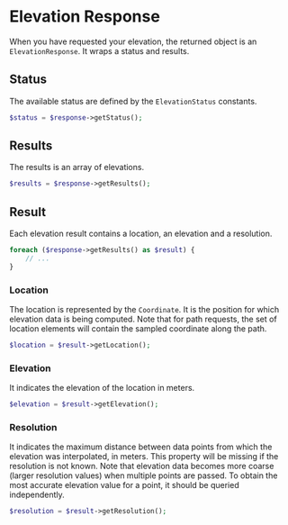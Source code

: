 # Elevation Response

When you have requested your elevation, the returned object is an `ElevationResponse`. It wraps a status and results.

## Status

The available status are defined by the `ElevationStatus` constants.

``` php
$status = $response->getStatus();
```

## Results

The results is an array of elevations.

``` php
$results = $response->getResults();
```

## Result

Each elevation result contains a location, an elevation and a resolution.

``` php
foreach ($response->getResults() as $result) {
    // ...
}
```

### Location

The location is represented by the `Coordinate`. It is the position for which elevation data is being computed. 
Note that for path requests, the set of location elements will contain the sampled coordinate along the path.

``` php
$location = $result->getLocation();
```

### Elevation

It indicates the elevation of the location in meters.

``` php
$elevation = $result->getElevation();
```

### Resolution

It indicates the maximum distance between data points from which the elevation was interpolated, in meters. This 
property will be missing if the resolution is not known. Note that elevation data becomes more coarse (larger 
resolution values) when multiple points are passed. To obtain the most accurate elevation value for a point, it should 
be queried independently.

``` php
$resolution = $result->getResolution();
```
